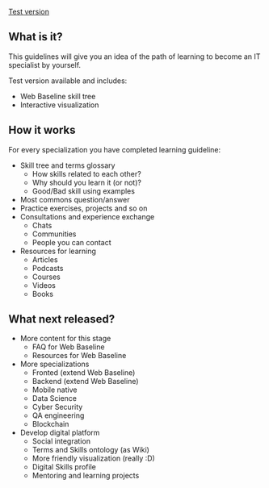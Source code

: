 [Test version](https://roadmap-project.github.io/dev-learning-guidelines)

## What is it?
This guidelines will give you an idea of the path of learning to become an IT specialist by yourself.

Test version available and includes:
* Web Baseline skill tree
* Interactive visualization 

## How it works
For every specialization you have completed learning guideline:
* Skill tree and terms glossary
    * How skills related to each other?
    * Why should you learn it (or not)?
    * Good/Bad skill using examples
* Most commons question/answer
* Practice exercises, projects and so on 
* Consultations and experience exchange
    * Chats
    * Communities
    * People you can contact
* Resources for learning
    * Articles
    * Podcasts
    * Courses
    * Videos
    * Books
    
## What next released?
* More content for this stage
    * FAQ for Web Baseline
    * Resources for Web Baseline
* More specializations
    * Fronted (extend Web Baseline)
    * Backend (extend Web Baseline)
    * Mobile native
    * Data Science
    * Cyber Security
    * QA engineering
    * Blockchain
* Develop digital platform
    * Social integration
    * Terms and Skills ontology (as Wiki)
    * More friendly visualization (really :D)
    * Digital Skills profile
    * Mentoring and learning projects
